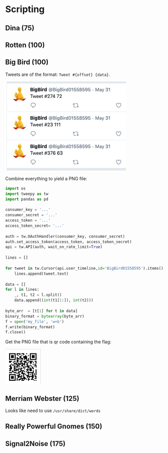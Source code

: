 # Scripting
## Dina (75)



## Rotten (100)
## Big Bird (100)

Tweets are of the format: `Tweet #{offset} {data}`.

![](images/2020-06-14-16-56-25.png)

Combine everything to yield a PNG file:

```python
import os
import tweepy as tw
import pandas as pd

consumer_key = '...'
consumer_secret = '...'
access_token = '...'
access_token_secret= '...'

auth = tw.OAuthHandler(consumer_key, consumer_secret)
auth.set_access_token(access_token, access_token_secret)
api = tw.API(auth, wait_on_rate_limit=True)

lines = []

for tweet in tw.Cursor(api.user_timeline,id='BigBird01558595').items():
    lines.append(tweet.text)

data = []
for l in lines:
	_, t1, t2 = l.split()
	data.append((int(t1[1:]), int(t2)))

byte_arr  = [t[1] for t in data]
binary_format = bytearray(byte_arr)
f = open('my_file', 'w+b')
f.write(binary_format)
f.close()
```

Get the PNG file that is qr code containing the flag:

![](images/2020-06-14-16-59-35.png)


## Merriam Webster (125)

Looks like need to use `/usr/share/dict/words`

## Really Powerful Gnomes (150)
## Signal2Noise (175)